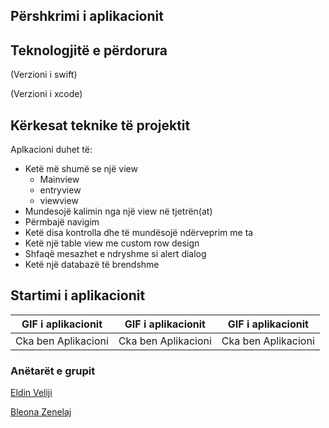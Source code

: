 ## Përshkrimi i aplikacionit


## Teknologjitë e përdorura

(Verzioni i swift)

(Verzioni i xcode)

## Kërkesat teknike të projektit

Aplkacioni duhet të:

*	Ketë më shumë se një view
       *	Mainview
       *	entryview
       *	viewview
* Mundesojë kalimin nga një view në tjetrën(at)
* Përmbajë navigim
*	Ketë disa kontrolla dhe të mundësojë ndërveprim me ta
*	Ketë një table view me custom row design
*	Shfaqë mesazhet e ndryshme si alert dialog
*	Ketë një databazë të brendshme

## Startimi i aplikacionit


|  GIF i aplikacionit | GIF i aplikacionit | GIF i aplikacionit |
| :---: | :---: | :---: |
|    Cka ben Aplikacioni   | Cka ben Aplikacioni  | Cka ben Aplikacioni  |

### Anëtarët e grupit

[Eldin Veliji](https://github.com/EldinVeliji)

[Bleona Zenelaj](https://github.com/BleonaZenelaj)
